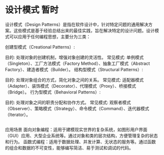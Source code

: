 # 设计模式 暂时
设计模式（Design Patterns）是指在软件设计中，针对特定问题的通用解决方案。这些模式是基于经验总结出来的最佳实践，旨在解决特定的设计问题。设计模式可以应用于任何编程思想，主要分为三类：

创建型模式（Creational Patterns）:

目的: 处理对象的创建机制，增强对象创建的灵活性。
常见模式: 单例模式（Singleton）、工厂方法模式（Factory Method）、抽象工厂模式（Abstract Factory）、建造者模式（Builder）。
结构型模式（Structural Patterns）:

目的: 处理对象组合的方式，简化对象之间的关系。
常见模式: 适配器模式（Adapter）、装饰模式（Decorator）、代理模式（Proxy）、桥接模式（Bridge）。
行为型模式（Behavioral Patterns）:

目的: 处理对象之间的职责分配和协作方式。
常见模式: 观察者模式（Observer）、策略模式（Strategy）、命令模式（Command）、迭代器模式（Iterator）。

## 
应用场景
面向对象编程：适用于建模现实世界的复杂系统，如图形用户界面（GUI）应用、大型企业系统等。通过对象和类的层次结构，方便管理复杂的状态和行为。
函数式编程：适用于数据处理、并发计算、无状态的服务等。通过函数的组合和数据的不可变性，能够编写简洁、易于测试和调试的代码。
